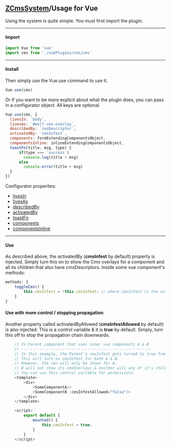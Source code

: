 ## [ZCmsSystem]/Usage for Vue

Using the system is quite simple. You must first import the plugin.


----------


#### Import
```javascript
import Vue from 'vue'
import cms from './vuePlugins/cms/cms'
```
----------
#### Install
Then simply use the Vue.use command to use it.
```javascript
Vue.use(cms)
```

Or if you want to be more explicit about what the plugin does, you can pass in a configurator object. All keys are optional.
``` javascript
Vue.use(cms, {
  livesIn: `body`,
  livesAs: `#wolf-cms-overlay`,
  describedBy: `cmsDescriptor`,
  activatedBy: `cmsInfest`,
  components: formExtendingComponentsObject,
  componentsInline: inlineExtendingComponentsObject,
  toastFn(title, msg, type) {
      if(type === `success`)
        console.log(title + msg)
      else
        console.error(title + msg)
  }
})
```
Configurator properites:

 - [livesIn]
 - [livesAs]
 - [describedBy]
 - [activatedBy]
 - [toastFn]
 - [components]
 - [componentsInline]

----------
#### Use
As described above, the activatedBy (**cmsInfest** by default) property is injected. Simply turn this on to show the Cms overlays for a component and all its children that also have cmsDescriptors.
Inside some vue component's methods:
```javascript
methods: {
    toggleCms() {
        this.cmsInfest = !this.cmsInfest; // where cmsInfest is the value of activatedBy
    }
}
```
#### Use with more control / stopping propagation
Another property called activatedByAllowed (**cmsInfestAllowed** by default) is also injected. This is a control variable & it is **true** by default. Simply, turn this off to stop the propagation chain downwards. 
```javascript
    // In Parent component that uses inner vue components A & B
    // ---------------------------------------------------------
    // In this example, the Parent's cmsInfest gets turned to true from mounted().
    // This will turn on cmsInfest for both A & B. 
    // However, the cms will only be shown for A. 
    // B will not show its cmsOverlays & neither will any of it's children.
    // You can use this control variable for permissions.
    <template>
        <div>
            <SomeComponentA/>
            <SomeComponentB :cmsInfestAllowed="false"/>
        </div>
    </template>

    <script>
        export default {
            mounted() {
                this.cmsInfest = true;
            }
        }
    </script>
```



[ZCmsSystem]: ./readme.md
[livesIn]: ./usage/livesIn.md
[livesAs]: ./usage/livesAs.md
[describedBy]: ./usage/describedBy.md
[activatedBy]: ./usage/activatedBy.md
[toastFn]: ./usage/toastFn.md
[components]: ./extending.md
[componentsInline]: ./extending.md
